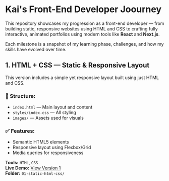 # Kai's Front-End Developer Joourney

This repository showcases my progression as a front-end developer — from building static, responsive websites using HTML and CSS to crafting fully interactive, animated portfolios using modern tools like **React** and **Next.js**.

Each milestone is a snapshot of my learning phase, challenges, and how my skills have evolved over time.

## 1. HTML + CSS — Static & Responsive Layout

This version includes a simple yet responsive layout built using just HTML and CSS.

### 📁 Structure:
- `index.html` — Main layout and content
- `styles/index.css` — All styling
- `images/` — Assets used for visuals

### ✅ Features:
- Semantic HTML5 elements
- Responsive layout using Flexbox/Grid
- Media queries for responsiveness

**Tools:** `HTML`, `CSS`  
**Live Demo:** [View Version 1](#)  
**Folder:** `01-static-html-css/`
